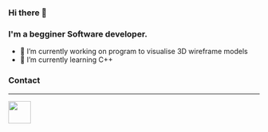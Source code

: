 ### Hi there 👋
### I'm a begginer Software developer.
- 🔭 I’m currently working on program to visualise 3D wireframe models
- 🌱 I’m currently learning C++

### Contact
---
<p align="left">
  <a href="https://t.me/dkrivoshapova" target="_blank" style='margin-right:10px'>
    <img align="center" style="margin-right:5px" src="https://upload.wikimedia.org/wikipedia/commons/thumb/8/83/Telegram_2019_Logo.svg/512px-Telegram_2019_Logo.svg.png" width="45px" />
  </a>
</p>
